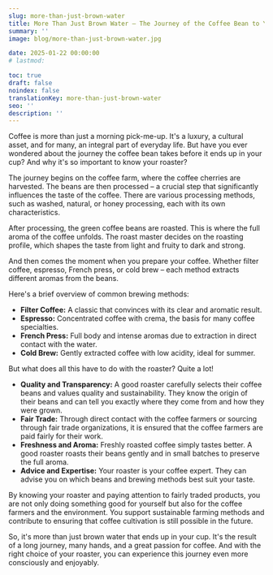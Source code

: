 ```yaml
---
slug: more-than-just-brown-water
title: More Than Just Brown Water – The Journey of the Coffee Bean to Your Cup
summary: ''
image: blog/more-than-just-brown-water.jpg

date: 2025-01-22 00:00:00
# lastmod: 

toc: true
draft: false
noindex: false
translationKey: more-than-just-brown-water
seo: ''
description: ''
---
```

Coffee is more than just a morning pick-me-up. It's a luxury, a cultural asset, and for many, an integral part of everyday life. But have you ever wondered about the journey the coffee bean takes before it ends up in your cup? And why it's so important to know your roaster?

The journey begins on the coffee farm, where the coffee cherries are harvested. The beans are then processed – a crucial step that significantly influences the taste of the coffee. There are various processing methods, such as washed, natural, or honey processing, each with its own characteristics.

After processing, the green coffee beans are roasted. This is where the full aroma of the coffee unfolds. The roast master decides on the roasting profile, which shapes the taste from light and fruity to dark and strong.

And then comes the moment when you prepare your coffee. Whether filter coffee, espresso, French press, or cold brew – each method extracts different aromas from the beans.

Here's a brief overview of common brewing methods:

- **Filter Coffee:** A classic that convinces with its clear and aromatic result.
- **Espresso:** Concentrated coffee with crema, the basis for many coffee specialties.
- **French Press:** Full body and intense aromas due to extraction in direct contact with the water.
- **Cold Brew:** Gently extracted coffee with low acidity, ideal for summer.

But what does all this have to do with the roaster? Quite a lot!

- **Quality and Transparency:** A good roaster carefully selects their coffee beans and values quality and sustainability. They know the origin of their beans and can tell you exactly where they come from and how they were grown.
- **Fair Trade:** Through direct contact with the coffee farmers or sourcing through fair trade organizations, it is ensured that the coffee farmers are paid fairly for their work.
- **Freshness and Aroma:** Freshly roasted coffee simply tastes better. A good roaster roasts their beans gently and in small batches to preserve the full aroma.
- **Advice and Expertise:** Your roaster is your coffee expert. They can advise you on which beans and brewing methods best suit your taste.

By knowing your roaster and paying attention to fairly traded products, you are not only doing something good for yourself but also for the coffee farmers and the environment. You support sustainable farming methods and contribute to ensuring that coffee cultivation is still possible in the future.

So, it's more than just brown water that ends up in your cup. It's the result of a long journey, many hands, and a great passion for coffee. And with the right choice of your roaster, you can experience this journey even more consciously and enjoyably.
